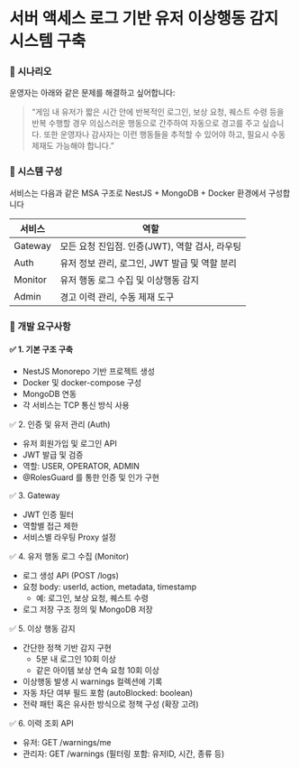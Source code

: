 # 서버 액세스 로그 기반 유저 이상행동 감지 시스템 구축

### 📘 시나리오

운영자는 아래와 같은 문제를 해결하고 싶어합니다:

> “게임 내 유저가 짧은 시간 안에 반복적인 로그인, 보상 요청, 퀘스트 수령 등을 반복 수행할 경우 의심스러운 행동으로 간주하여 자동으로 경고를 주고 싶습니다. 또한 운영자나 감사자는 이런 행동들을 추적할 수
> 있어야 하고, 필요시 수동 제재도 가능해야 합니다.”

### 🧱 시스템 구성

서비스는 다음과 같은 MSA 구조로 NestJS + MongoDB + Docker 환경에서 구성합니다

| 서비스     | 역할                             |
|---------|--------------------------------|
| Gateway | 모든 요청 진입점. 인증(JWT), 역할 검사, 라우팅 |
| Auth    | 유저 정보 관리, 로그인, JWT 발급 및 역할 분리  |
| Monitor | 유저 행동 로그 수집 및 이상행동 감지          |
| Admin   | 경고 이력 관리, 수동 제재 도구             |

### 🔧 개발 요구사항
#### ✅ 1. 기본 구조 구축
- NestJS Monorepo 기반 프로젝트 생성
- Docker 및 docker-compose 구성
- MongoDB 연동
- 각 서비스는 TCP 통신 방식 사용

✅ 2. 인증 및 유저 관리 (Auth)
- 유저 회원가입 및 로그인 API
- JWT 발급 및 검증
- 역할: USER, OPERATOR, ADMIN
- @RolesGuard 를 통한 인증 및 인가 구현

✅ 3. Gateway
- JWT 인증 필터
- 역할별 접근 제한
- 서비스별 라우팅 Proxy 설정

✅ 4. 유저 행동 로그 수집 (Monitor)
- 로그 생성 API (POST /logs)
- 요청 body: userId, action, metadata, timestamp
  - 예: 로그인, 보상 요청, 퀘스트 수령
- 로그 저장 구조 정의 및 MongoDB 저장

✅ 5. 이상 행동 감지
- 간단한 정책 기반 감지 구현
  - 5분 내 로그인 10회 이상
  - 같은 아이템 보상 연속 요청 10회 이상
- 이상행동 발생 시 warnings 컬렉션에 기록
- 자동 차단 여부 필드 포함 (autoBlocked: boolean)
- 전략 패턴 혹은 유사한 방식으로 정책 구성 (확장 고려)

✅ 6. 이력 조회 API
- 유저: GET /warnings/me
- 관리자: GET /warnings (필터링 포함: 유저ID, 시간, 종류 등)
